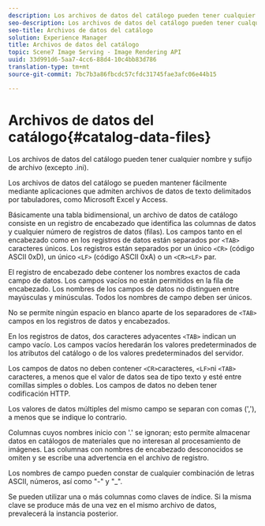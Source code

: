 ```yaml
---
description: Los archivos de datos del catálogo pueden tener cualquier nombre y sufijo de archivo (excepto .ini).
seo-description: Los archivos de datos del catálogo pueden tener cualquier nombre y sufijo de archivo (excepto .ini).
seo-title: Archivos de datos del catálogo
solution: Experience Manager
title: Archivos de datos del catálogo
topic: Scene7 Image Serving - Image Rendering API
uuid: 33d991d6-5aa7-4cc6-88d4-10c4bb83d786
translation-type: tm+mt
source-git-commit: 7bc7b3a86fbcdc57cfdc31745fae3afc06e44b15

---
```



# Archivos de datos del catálogo{#catalog-data-files}

Los archivos de datos del catálogo pueden tener cualquier nombre y sufijo de archivo (excepto .ini).

Los archivos de datos del catálogo se pueden mantener fácilmente mediante aplicaciones que admiten archivos de datos de texto delimitados por tabuladores, como Microsoft Excel y Access.

Básicamente una tabla bidimensional, un archivo de datos de catálogo consiste en un registro de encabezado que identifica las columnas de datos y cualquier número de registros de datos (filas). Los campos tanto en el encabezado como en los registros de datos están separados por `<TAB>` caracteres únicos. Los registros están separados por un único `<CR>` (código ASCII 0xD), un único `<LF>` (código ASCII 0xA) o un `<CR><LF>` par.

El registro de encabezado debe contener los nombres exactos de cada campo de datos. Los campos vacíos no están permitidos en la fila de encabezado. Los nombres de los campos de datos no distinguen entre mayúsculas y minúsculas. Todos los nombres de campo deben ser únicos.

No se permite ningún espacio en blanco aparte de los separadores de `<TAB>` campos en los registros de datos y encabezados.

En los registros de datos, dos caracteres adyacentes `<TAB>` indican un campo vacío. Los campos vacíos heredarán los valores predeterminados de los atributos del catálogo o de los valores predeterminados del servidor.

Los campos de datos no deben contener `<CR>`caracteres, `<LF>`ni `<TAB>` caracteres, a menos que el valor de datos sea de tipo texto y esté entre comillas simples o dobles. Los campos de datos no deben tener codificación HTTP.

Los valores de datos múltiples del mismo campo se separan con comas (&#39;,&#39;), a menos que se indique lo contrario.

Columnas cuyos nombres inicio con &#39;.&#39; se ignoran; esto permite almacenar datos en catálogos de materiales que no interesan al procesamiento de imágenes. Las columnas con nombres de encabezado desconocidos se omiten y se escribe una advertencia en el archivo de registro.

Los nombres de campo pueden constar de cualquier combinación de letras ASCII, números, así como &quot;-&quot; y &quot;_&quot;.

Se pueden utilizar una o más columnas como claves de índice. Si la misma clave se produce más de una vez en el mismo archivo de datos, prevalecerá la instancia posterior.
